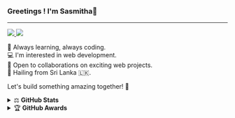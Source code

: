 ### Greetings ! I'm Sasmitha👋

---

<div style="margin: 10px 0;">
    <a href="https://github.com/sasmeee">
        <img src="https://komarev.com/ghpvc/?username=sasmeee&label=Profile%20views&color=blue&label=Profile+Views&style=plastic"/>
    </a>
    <a href="https://github.com/sasmeee?tab=followers">
        <img src="https://img.shields.io/github/followers/sasmeee?color=ff0000&label=Followers&style=plastic"/>
    </a>
</div>

🌱 Always learning, always coding. <br>
💻 I'm interested in web development. <br>
🤝 Open to collaborations on exciting web projects. <br>
🌿 Hailing from Sri Lanka 🇱🇰.

Let's build something amazing together! 🚀

<!-- ### 🛠 &nbsp;Tech Stack

![HTML](https://img.shields.io/badge/-HTML-333333?style=flat&logo=HTML5)&nbsp;
![CSS](https://img.shields.io/badge/-CSS-333333?style=flat&logo=CSS3&logoColor=1572B6)&nbsp;
![javascript](https://img.shields.io/badge/-JavaScript-333333?style=flat&logo=javascript&logoColor=F7DF1E)&nbsp;
![React](https://img.shields.io/badge/-React-333333?style=flat&logo=react&logoColor=61DAFB)&nbsp;
![vite](https://img.shields.io/badge/-Vite-333333?style=flat&logo=vite&logoColor=646CFF)&nbsp;
<br>
![nodedotjs](https://img.shields.io/badge/-Node%20JS-333333?style=flat&logo=nodedotjs&logoColor=339933)&nbsp;
![express](https://img.shields.io/badge/-Express%20JS-333333?style=flat&logo=express&logoColor=FFFFFF)&nbsp;
![postman](https://img.shields.io/badge/-Postman-333333?style=flat&logo=postman&logoColor=FF6C37)&nbsp;
<br>
![cplusplus](https://img.shields.io/badge/-C++-333333?style=flat&logo=cplusplus&logoColor=00599C)&nbsp;
![Java](https://img.shields.io/badge/-Java-333333?style=flat&logo=Java&logoColor=FFA518)&nbsp;
![Python](https://img.shields.io/badge/-Python-333333?style=flat&logo=python)&nbsp;
<br>
![mongodb](https://img.shields.io/badge/-MongoDB-333333?style=flat&logo=mongodb&logoColor=47A248)&nbsp;
![firebase](https://img.shields.io/badge/-Firebase-333333?style=flat&logo=firebase&logoColor=FFCA28)&nbsp;
![mysql](https://img.shields.io/badge/-MySQL-333333?style=flat&logo=mysql&logoColor=4479A1)&nbsp;
<br>
![Git](https://img.shields.io/badge/-Git-333333?style=flat&logo=git)&nbsp;
![GitHub](https://img.shields.io/badge/-GitHub-333333?style=flat&logo=github)&nbsp;
![Visual Studio Code](https://img.shields.io/badge/-Visual%20Studio%20Code-333333?style=flat&logo=visual-studio-code&logoColor=007ACC)&nbsp;
![vercel](https://img.shields.io/badge/-Vercel-333333?style=flat&logo=vercel)&nbsp; -->


<!-- ### 📫 &nbsp; How to reach me:

<a href="sl.travamaker@gmail.com"><img alt="Gmail" src="https://img.shields.io/badge/Gmail-D14836?style=flat&logo=gmail&logoColor=white" /></a> &nbsp;
<a href="https://instagram.com/abhi_1507"><img src="https://img.shields.io/badge/-Instagram_-E4405F?style=flat&logo=Instagram&logoColor=white"/></a> &nbsp;
<a href="t.me/sasmithaaaaa"><img src="https://img.shields.io/badge/-Telegram_-26A5E4?style=flat&logo=telegram&logoColor=white"/></a> &nbsp; -->

<details>
    <summary>
      ⚖️ <strong>GitHub Stats</strong>
    </summary>
      
  <img height="150px" src="https://github-readme-streak-stats.herokuapp.com?user=sasmeee&theme=chartreuse-dark&hide_border=true&date_format=j%20M%5B%20Y%5D&stroke=0FE4FF"> <img height="150px" src="https://github-readme-stats.vercel.app/api?username=sasmeee&show_icons=true&theme=chartreuse-dark&hide_border=true">
</details>
<details>
    <summary>
      &#127942 <strong>GitHub Awards</strong>
    </summary><br/>
      
  ![Github Trophy](https://github-profile-trophy.vercel.app/?username=sasmeee)
</details>

<!-- <details>
    <summary>
      &#127942 <strong>GitHub Activity</strong>
    </summary><br/>

  ![Metrics](https://metrics.lecoq.io/sasmeee?template=classic&isocalendar=1&languages=1&gists=1&isocalendar.duration=half-year&languages.limit=8&languages.sections=most-used&languages.colors=github&languages.threshold=0%25&languages.indepth=false&languages.analysis.timeout=15&languages.categories=markup%2C%20programming&languages.recent.categories=markup%2C%20programming&languages.recent.load=300&languages.recent.days=14&config.timezone=Asia%2FColombo)

</details> -->
